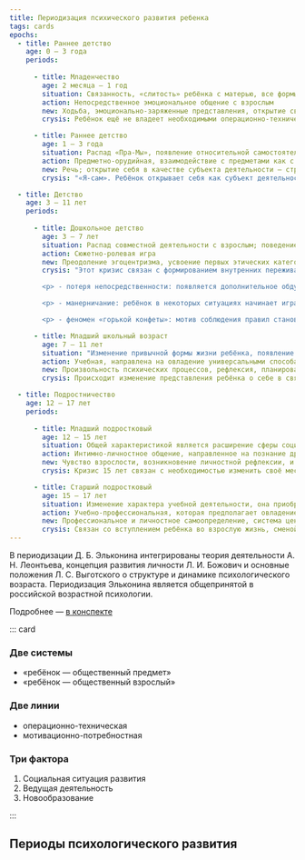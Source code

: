 ```yaml
---
title: Периодизация психического развития ребенка 
tags: cards
epochs:
  - title: Раннее детство
    age: 0 – 3 года
    periods:
    
      - title: Младенчество
        age: 2 месяца — 1 год
        situation: Cвязанность, «слитость» ребёнка с матерью, все формы активности младенца опосредованы взрослым; ребёнок вплетён в деятельность ухаживающего взрослого. Эту ситуацию развития называют ситуацией «Пра-Мы».
        action: Непосредственное эмоциональное общение с взрослым 
        new: Ходьба, эмоционально-заряженные представления, открытие своего физического Я (понимание своего облика в зеркале), выделение себя в мире людей.
        crysis: Ребёнок ещё не владеет необходимыми операционно-техническими средствами, чтобы осуществлять деятельность, соответствующую его сформированным мотивам. У ребёнка создаётся основа для выделения самого себя в мире людей, мотивы становятся автономными.

      - title: Раннее детство
        age: 1 — 3 года
        situation: Распад «Пра-Мы», появление относительной самостоятельности и автономности в передвижении, возрастающий интерес к предметам приводит к необходимости изменения привычных средств общения, взрослый теперь воспринимается не как посредник между ребёнком и окружающим миром, а как помощник при их взаимодействии.
        action: Предметно-орудийная, взаимодействие с предметами как с социальными орудиями 
        new: Речь; открытие себя в качестве субъекта деятельности — стремление самостоятельно выполнять деятельность, которую выполняет взрослый, появление местоимения «Я»; чувство гордости за свои достижения.
        crysis: "«Я-сам». Ребёнок открывает себя как субъект деятельности, поэтому в течение кризиса происходит перестройка отношений между ребёнком и взрослым в пользу большей автономии ребёнка. Этот кризис обладает яркой симптоматикой: негативизм, упрямство, строптивость, своеволие, обесценивание взрослых, стремление к деспотизму."

  - title: Детство
    age: 3 — 11 лет
    periods:
    
      - title: Дошкольное детство
        age: 3 — 7 лет
        situation: Распад совместной деятельности с взрослым; поведение взрослого выступает образцом, который моделируется ребёнком в совместной со сверстником деятельности.
        action: Сюжетно-ролевая игра 
        new: Преодоление эгоцентризма, усвоение первых этических категорий добра и зла, развитие произвольности поведения, формирование наглядно-образного мышления, появление первичной иерархии мотивов, открытие себя в качестве носителя внутреннего мира, возникновения внутренней позиции школьника (высокая познавательная мотивация, желание учиться), знаково-символическая функция сознания (возможность использовать один предмет в качестве заместителя другого).
        crysis: "Этот кризис связан с формированием внутренних переживаний, опосредующих отношение ребёнка к миру. Основные симптомы кризиса: 

        <p> - потеря непосредственности: появляется дополнительное обдумывание последствий своих действий, его переживания и желания не соответствуют поведению, у ребёнка появляются секреты; 

        <p> - манерничание: ребёнок в некоторых ситуациях начинает играть определённую роль, что-то из себя изображая;  

        <p> - феномен «горькой конфеты»: мотив соблюдения правил становится сильнее мотива получить желаемое. Ребёнок может не радоваться тому, что получил нечестно.</li></ul>"

      - title: Младший школьный возраст
        age: 7 — 11 лет
        situation: "Изменение привычной формы жизни ребёнка, появление нового взрослого — социального взрослого. Две линии развития отношений: «ребёнок-близкий взрослый» и «ребёнок- социальный взрослый»."
        action: Учебная, направлена на овладение универсальными способами действий в системе научных понятий 
        new: Произвольность психических процессов, рефлексия, планирование, формирование воли, интеллектуализация психических функций, знаковое опосредование психических процессов, теоретическое мышление.
        crysis: Происходит изменение представления ребёнка о себе в связи с началом полового созревания и появлением способности к рефлексии своих чувств и действий.

  - title: Подростничество
    age: 12 — 17 лет
    periods:
    
      - title: Младший подростковый
        age: 12 — 15 лет
        situation: Общей характеристикой является расширение сферы социальной активности и изменение отношений с учителями, сверстниками, родителями. Переход в среднюю школу сопровождается увеличением числа и разнообразия преподавателей, с которыми необходимо выстраивать отношения; отношения со сверстниками выходят за рамки учебной деятельности. Оформляются подростковые сообщества, в которых осваиваются нормы социальной жизни, нравственные нормы регуляции отношений.
        action: Интимно-личностное общение, направленное на познание другого человека, себя, межличностных отношений, на усвоение норм социального поведения 
        new: Чувство взрослости, возникновение личностной рефлексии, и на её основе самосознания, открытие своего «Я».
        crysis: Кризис 15 лет связан с необходимостью изменить своё место в обществе в связи с новым пониманием себя. У ребёнка к этому возрасту появляется желание видеть себя в роли взрослого, он хочет, чтобы к нему относились как к взрослому, а родители (и другие взрослые в окружении) оказываются ещё не готовы к этому.

      - title: Старший подростковый
        age: 15 — 17 лет
        situation: Изменение характера учебной деятельности, она приобретает характер деятельности по самообразованию, подросток среди многообразия секций, курсов, возможных профессий, репетиторов и хобби находится перед профессиональным выбором.
        action: Учебно-профессиональная, которая предполагает овладение системой научных понятий в рамках предварительного профессионального самоопределения, приобретение профессиональных знаний и умений
        new: Профессиональное и личностное самоопределение, система ценностных ориентаций.
        crysis: Связан со вступлением ребёнка во взрослую жизнь, сменой стиля жизни, вида деятельности, и круга общения.
---
```


В периодизации Д. Б. Эльконина интегрированы теория деятельности А. Н. Леонтьева, концепция развития личности Л. И. Божович и основные положения Л. С. Выготского о структуре и динамике психологического возраста. Периодизация Эльконина является общепринятой в российской возрастной психологии.

Подробнее — [в конспекте](../../synopsis/periods/)

::: card

### Две системы

- «ребёнок — общественный предмет»
- «ребёнок — общественный взрослый»

### Две линии

- операционно-техническая
- мотивационно-потребностная

### Три фактора
1. Социальная ситуация развития
2. Ведущая деятельность
3. Новообразование

:::

## Периоды психологического развития 

<periods-child />

